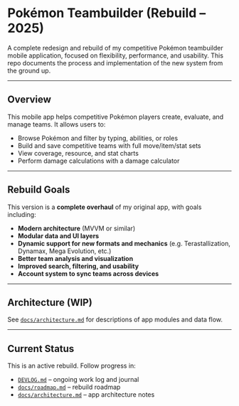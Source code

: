 # Pokémon Teambuilder (Rebuild – 2025)

A complete redesign and rebuild of my competitive Pokémon teambuilder mobile application, focused on flexibility, performance, and usability. This repo documents the process and implementation of the new system from the ground up.

---

## Overview

This mobile app helps competitive Pokémon players create, evaluate, and manage teams. It allows users to:

- Browse Pokémon and filter by typing, abilities, or roles
- Build and save competitive teams with full move/item/stat sets
- View coverage, resource, and stat charts
- Perform damage calculations with a damage calculator

---

## Rebuild Goals

This version is a **complete overhaul** of my original app, with goals including:

- **Modern architecture** (MVVM or similar)
- **Modular data and UI layers**
- **Dynamic support for new formats and mechanics** (e.g. Terastallization, Dynamax, Mega Evolution, etc.)
- **Better team analysis and visualization**
- **Improved search, filtering, and usability**
- **Account system to sync teams across devices**

---

## Architecture (WIP)

See [`docs/architecture.md`](docs/architecture.md) for descriptions of app modules and data flow.

---

## Current Status

This is an active rebuild. Follow progress in:

- [`DEVLOG.md`](DEVLOG.md) – ongoing work log and journal
- [`docs/roadmap.md`](docs/roadmap.md) – rebuild roadmap
- [`docs/architecture.md`](docs/architecture.md) – app architecture notes

